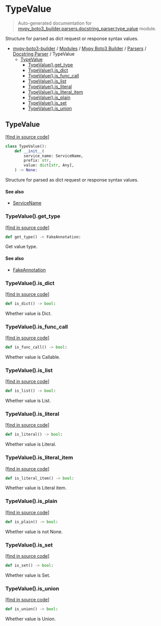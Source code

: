 # TypeValue

> Auto-generated documentation for [mypy_boto3_builder.parsers.docstring_parser.type_value](https://github.com/vemel/mypy_boto3_builder/blob/master/mypy_boto3_builder/parsers/docstring_parser/type_value.py) module.

Structure for parsed as dict request or response syntax values.

- [mypy-boto3-builder](../../../README.md#mypy_boto3_builder) / [Modules](../../../MODULES.md#mypy-boto3-builder-modules) / [Mypy Boto3 Builder](../../index.md#mypy-boto3-builder) / [Parsers](../index.md#parsers) / [Docstring Parser](index.md#docstring-parser) / TypeValue
    - [TypeValue](#typevalue)
        - [TypeValue().get_type](#typevalueget_type)
        - [TypeValue().is_dict](#typevalueis_dict)
        - [TypeValue().is_func_call](#typevalueis_func_call)
        - [TypeValue().is_list](#typevalueis_list)
        - [TypeValue().is_literal](#typevalueis_literal)
        - [TypeValue().is_literal_item](#typevalueis_literal_item)
        - [TypeValue().is_plain](#typevalueis_plain)
        - [TypeValue().is_set](#typevalueis_set)
        - [TypeValue().is_union](#typevalueis_union)

## TypeValue

[[find in source code]](https://github.com/vemel/mypy_boto3_builder/blob/master/mypy_boto3_builder/parsers/docstring_parser/type_value.py#L20)

```python
class TypeValue():
    def __init__(
        service_name: ServiceName,
        prefix: str,
        value: dict[str, Any],
    ) -> None:
```

Structure for parsed as dict request or response syntax values.

#### See also

- [ServiceName](../../service_name.md#servicename)

### TypeValue().get_type

[[find in source code]](https://github.com/vemel/mypy_boto3_builder/blob/master/mypy_boto3_builder/parsers/docstring_parser/type_value.py#L218)

```python
def get_type() -> FakeAnnotation:
```

Get value type.

#### See also

- [FakeAnnotation](../../type_annotations/fake_annotation.md#fakeannotation)

### TypeValue().is_dict

[[find in source code]](https://github.com/vemel/mypy_boto3_builder/blob/master/mypy_boto3_builder/parsers/docstring_parser/type_value.py#L49)

```python
def is_dict() -> bool:
```

Whether value is Dict.

### TypeValue().is_func_call

[[find in source code]](https://github.com/vemel/mypy_boto3_builder/blob/master/mypy_boto3_builder/parsers/docstring_parser/type_value.py#L79)

```python
def is_func_call() -> bool:
```

Whether value is Callable.

### TypeValue().is_list

[[find in source code]](https://github.com/vemel/mypy_boto3_builder/blob/master/mypy_boto3_builder/parsers/docstring_parser/type_value.py#L55)

```python
def is_list() -> bool:
```

Whether value is List.

### TypeValue().is_literal

[[find in source code]](https://github.com/vemel/mypy_boto3_builder/blob/master/mypy_boto3_builder/parsers/docstring_parser/type_value.py#L61)

```python
def is_literal() -> bool:
```

Whether value is Literal.

### TypeValue().is_literal_item

[[find in source code]](https://github.com/vemel/mypy_boto3_builder/blob/master/mypy_boto3_builder/parsers/docstring_parser/type_value.py#L184)

```python
def is_literal_item() -> bool:
```

Whether value is Literal item.

### TypeValue().is_plain

[[find in source code]](https://github.com/vemel/mypy_boto3_builder/blob/master/mypy_boto3_builder/parsers/docstring_parser/type_value.py#L85)

```python
def is_plain() -> bool:
```

Whether value is not None.

### TypeValue().is_set

[[find in source code]](https://github.com/vemel/mypy_boto3_builder/blob/master/mypy_boto3_builder/parsers/docstring_parser/type_value.py#L67)

```python
def is_set() -> bool:
```

Whether value is Set.

### TypeValue().is_union

[[find in source code]](https://github.com/vemel/mypy_boto3_builder/blob/master/mypy_boto3_builder/parsers/docstring_parser/type_value.py#L73)

```python
def is_union() -> bool:
```

Whether value is Union.
